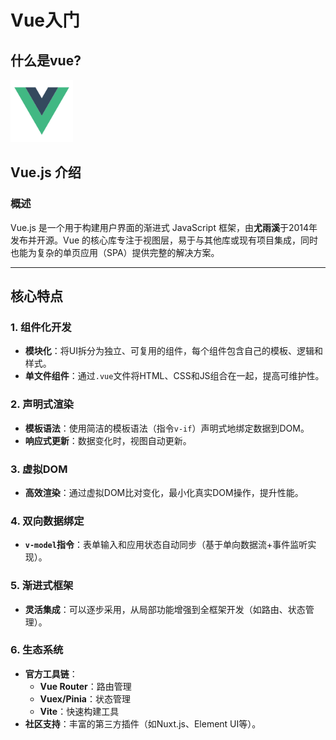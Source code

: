 # Vue入门

## 什么是vue?

<img width="100px" src="./source/vue.svg">



## Vue.js 介绍

### 概述
Vue.js 是一个用于构建用户界面的渐进式 JavaScript 框架，由**尤雨溪**于2014年发布并开源。Vue 的核心库专注于视图层，易于与其他库或现有项目集成，同时也能为复杂的单页应用（SPA）提供完整的解决方案。

---

## 核心特点

### 1. 组件化开发
- **模块化**：将UI拆分为独立、可复用的组件，每个组件包含自己的模板、逻辑和样式。
- **单文件组件**：通过`.vue`文件将HTML、CSS和JS组合在一起，提高可维护性。

### 2. 声明式渲染
- **模板语法**：使用简洁的模板语法（指令`v-if`）声明式地绑定数据到DOM。
- **响应式更新**：数据变化时，视图自动更新。

### 3. 虚拟DOM
- **高效渲染**：通过虚拟DOM比对变化，最小化真实DOM操作，提升性能。

### 4. 双向数据绑定
- **`v-model`指令**：表单输入和应用状态自动同步（基于单向数据流+事件监听实现）。

### 5. 渐进式框架
- **灵活集成**：可以逐步采用，从局部功能增强到全框架开发（如路由、状态管理）。

### 6. 生态系统
- **官方工具链**：  
  - **Vue Router**：路由管理  
  - **Vuex/Pinia**：状态管理  
  - **Vite**：快速构建工具  
- **社区支持**：丰富的第三方插件（如Nuxt.js、Element UI等）。


